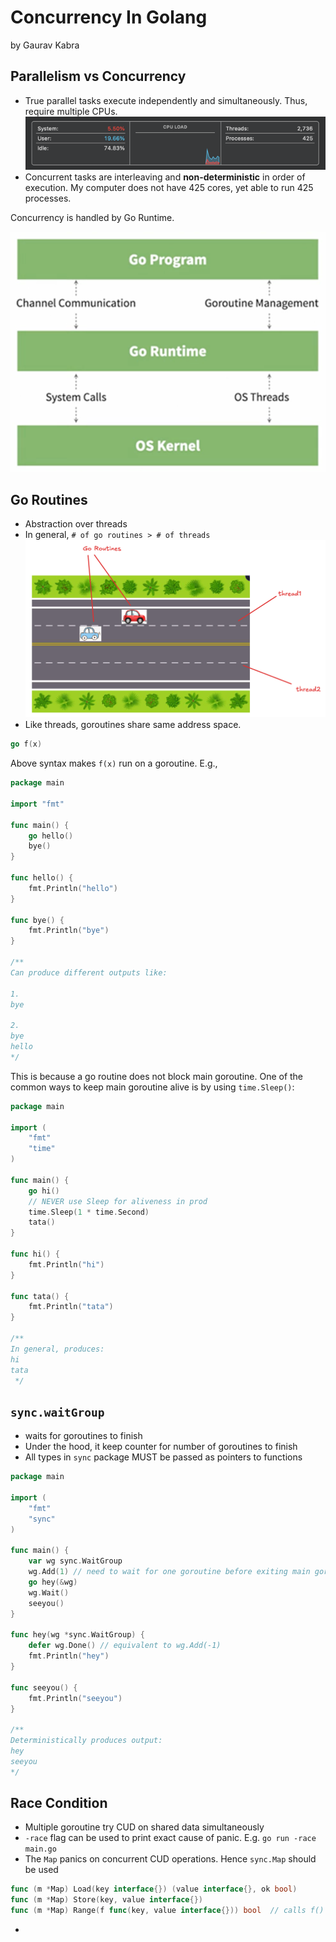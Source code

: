 # Concurrency In Golang
by Gaurav Kabra

## Parallelism vs Concurrency
- True parallel tasks execute independently and simultaneously. Thus, require multiple CPUs.
    ![](./assets/ActivityMonitorProcesses.png)
- Concurrent tasks are interleaving and **non-deterministic** in order of execution.
My computer does not have 425 cores, yet able to run 425 processes.

Concurrency is handled by Go Runtime.

![](./assets/GoRuntime.png)

## Go Routines
- Abstraction over threads
- In general, `# of go routines > # of threads`
![](./assets/GoRoutinesAndThreads.png)
- Like threads, goroutines share same address space.

```go
go f(x)
```

Above syntax makes `f(x)` run on a goroutine.
E.g.,

```go
package main

import "fmt"

func main() {
	go hello()
	bye()
}

func hello() {
	fmt.Println("hello")
}

func bye() {
	fmt.Println("bye")
}

/**
Can produce different outputs like:

1.
bye

2.
bye
hello
*/
```

This is because a go routine does not block main goroutine.
One of the common ways to keep main goroutine alive is by using `time.Sleep()`:

```go
package main

import (
	"fmt"
	"time"
)

func main() {
	go hi()
	// NEVER use Sleep for aliveness in prod
	time.Sleep(1 * time.Second)
	tata()
}

func hi() {
	fmt.Println("hi")
}

func tata() {
	fmt.Println("tata")
}

/**
In general, produces:
hi
tata
 */
```

## `sync.waitGroup`
- waits for goroutines to finish
- Under the hood, it keep counter for number of goroutines to finish
- All types in `sync` package MUST be passed as pointers to functions

```go
package main

import (
	"fmt"
	"sync"
)

func main() {
	var wg sync.WaitGroup
	wg.Add(1) // need to wait for one goroutine before exiting main goroutine
	go hey(&wg)
	wg.Wait()
	seeyou()
}

func hey(wg *sync.WaitGroup) {
	defer wg.Done() // equivalent to wg.Add(-1)
	fmt.Println("hey")
}

func seeyou() {
	fmt.Println("seeyou")
}

/**
Deterministically produces output:
hey
seeyou
*/
```

## Race Condition
- Multiple goroutine try CUD on shared data simultaneously
- `-race` flag can be used to print exact cause of panic. E.g. `go run -race main.go`
- The `Map` panics on concurrent CUD operations. Hence `sync.Map` should be used

```go
func (m *Map) Load(key interface{}) (value interface{}, ok bool)
func (m *Map) Store(key, value interface{})
func (m *Map) Range(f func(key, value interface{})) bool  // calls f() for all (K, V) pairs
```

- 
